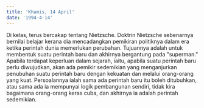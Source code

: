 ```yaml
---
title: 'Khamis, 14 April'
date: '1994-4-14'
---
```


Di kelas, terus bercakap tentang Nietzsche. Doktrin Nietzsche sebenarnya bernilai belajar kerana dia mencadangkan pemikiran politiknya dalam era ketika perintah dunia memerlukan perubahan. Tujuannya adalah untuk membentuk suatu perintah baru dan akhirnya bergantung pada "superman." Apabila terdapat keperluan dalam sejarah, iaitu, apabila suatu perintah baru perlu diwujudkan, akan ada pemikir sedemikian yang menganjurkan penubuhan suatu perintah baru dengan kekuatan dan melalui orang-orang yang kuat. Persoalannya ialah sama ada perintah baru itu boleh ditubuhkan, atau sama ada ia mempunyai logik pembangunan sendiri, tidak kira bagaimana orang-orang keras cuba, dan akhirnya ia adalah perintah sedemikian.

